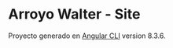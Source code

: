 # Arroyo Walter - Site

Proyecto generado en [Angular CLI](https://github.com/angular/angular-cli) version 8.3.6.
